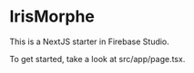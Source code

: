 # IrisMorphe

This is a NextJS starter in Firebase Studio.

To get started, take a look at src/app/page.tsx.
